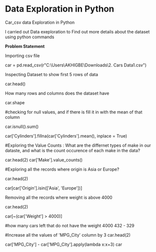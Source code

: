 # Data Exploration in Python
Car_csv data Exploration in Python

I carried out Data exeploration to Find out more details about the dataset using python commands

**Problem Statement**

Importing csv file

car = pd.read_csv(r"C:\Users\AKHIGBE\Downloads\2. Cars Data1.csv")

Inspecting Dataset to show first 5 rows of data

car.head()

How many rows and columns does the dataset have

car.shape

#checking for null values, and if there is fill it in with the mean of that column

car.isnull().sum()

car['Cylinders'].fillna(car['Cylinders'].mean(), inplace = True)


#Exploring the Value Counts : What are the differnet  types of make in our dataste, and what is the count occurence  of each make in the data?

car.head(2)
car['Make'].value_counts()

#Exploring all the records where origin is Asia or Europe?

car.head(2)

car[car['Origin'].isin(['Asia', 'Europe'])]

Removing all the records where weight is above 4000

car.head(2)

car[~(car['Weight'] > 4000)]

#how many cars left that do not have the weight 4000
432 - 329

#Increase all the values of 'MPG_City' column by 3
car.head(2)

car['MPG_City'] - car['MPG_City'].apply(lambda x:x+3)
car
